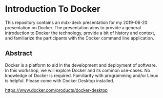 # Introduction To Docker

This repository contains an mdx-deck presentation for my 2019-06-20
presentation on Docker. The presentation aims to provide a general introduction
to Docker the technology, provide a bit of history and context, and familiarize
the participants with the Docker command line application.

## Abstract

Docker is a platform to aid in the development and deployment of software. In
this workshop, we will explore Docker and its common use-cases. No knowledge of
Docker is required. Familiarity with programming and/or Linux is helpful.
Please come with Docker Desktop installed.

https://www.docker.com/products/docker-desktop
